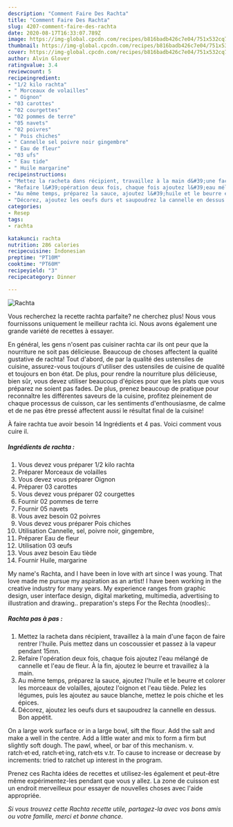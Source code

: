 ```yaml
---
description: "Comment Faire Des Rachta"
title: "Comment Faire Des Rachta"
slug: 4207-comment-faire-des-rachta
date: 2020-08-17T16:33:07.789Z
image: https://img-global.cpcdn.com/recipes/b816badb426c7e04/751x532cq70/rachta-photo-principale-de-la-recette.jpg
thumbnail: https://img-global.cpcdn.com/recipes/b816badb426c7e04/751x532cq70/rachta-photo-principale-de-la-recette.jpg
cover: https://img-global.cpcdn.com/recipes/b816badb426c7e04/751x532cq70/rachta-photo-principale-de-la-recette.jpg
author: Alvin Glover
ratingvalue: 3.4
reviewcount: 5
recipeingredient:
- "1/2 kilo rachta"
- " Morceaux de volailles"
- " Oignon"
- "03 carottes"
- "02 courgettes"
- "02 pommes de terre"
- "05 navets"
- "02 poivres"
- " Pois chiches"
- " Cannelle sel poivre noir gingembre"
- " Eau de fleur"
- "03 ufs"
- " Eau tide"
- " Huile margarine"
recipeinstructions:
- "Mettez la racheta dans récipient, travaillez à la main d&#39;une façon de faire rentrer l&#39;huile. Puis mettez dans un coscoussier et passez à la vapeur pendant 15mn."
- "Refaire l&#39;opération deux fois, chaque fois ajoutez l&#39;eau mélangé de cannelle et l&#39;eau de fleur. À la fin, ajoutez le beurre et travaillez à la main."
- "Au même temps, préparez la sauce, ajoutez l&#39;huile et le beurre et colorer les morceaux de volailles, ajoutez l&#39;oignon et l&#39;eau tiède. Pelez les légumes, puis les ajoutez au sauce blanche, mettez le pois chiche et les épices."
- "Décorez, ajoutez les oeufs durs et saupoudrez la cannelle en dessus. Bon appétit."
categories:
- Resep
tags:
- rachta

katakunci: rachta 
nutrition: 286 calories
recipecuisine: Indonesian
preptime: "PT10M"
cooktime: "PT60M"
recipeyield: "3"
recipecategory: Dinner

---
```



![Rachta](https://img-global.cpcdn.com/recipes/b816badb426c7e04/751x532cq70/rachta-photo-principale-de-la-recette.jpg)

Vous recherchez la recette rachta parfaite? ne cherchez plus! Nous vous fournissons uniquement le meilleur rachta ici. Nous avons également une grande variété de recettes à essayer.

En général, les gens n'osent pas cuisiner rachta car ils ont peur que la nourriture ne soit pas délicieuse. Beaucoup de choses affectent la qualité gustative de rachta! Tout d'abord, de par la qualité des ustensiles de cuisine, assurez-vous toujours d'utiliser des ustensiles de cuisine de qualité et toujours en bon état. De plus, pour rendre la nourriture plus délicieuse, bien sûr, vous devez utiliser beaucoup d'épices pour que les plats que vous préparez ne soient pas fades. De plus, prenez beaucoup de pratique pour reconnaître les différentes saveurs de la cuisine, profitez pleinement de chaque processus de cuisson, car les sentiments d'enthousiasme, de calme et de ne pas être pressé affectent aussi le résultat final de la cuisine!

<!--inarticleads1-->

À faire rachta tue avoir besoin 14 Ingrédients et 4 pas. Voici comment vous cuire il.

##### Ingrédients de rachta :

1. Vous devez vous préparer 1/2 kilo rachta
1. Préparer  Morceaux de volailles
1. Vous devez vous préparer  Oignon
1. Préparer 03 carottes
1. Vous devez vous préparer 02 courgettes
1. Fournir 02 pommes de terre
1. Fournir 05 navets
1. Vous avez besoin 02 poivres
1. Vous devez vous préparer  Pois chiches
1. Utilisation  Cannelle, sel, poivre noir, gingembre,
1. Préparer  Eau de fleur
1. Utilisation 03 œufs
1. Vous avez besoin  Eau tiède
1. Fournir  Huile, margarine


My name&#39;s Rachta, and I have been in love with art since I was young. That love made me pursue my aspiration as an artist! I have been working in the creative industry for many years. My experience ranges from graphic design, user interface design, digital marketing, multimedia, advertising to illustration and drawing.. preparation&#39;s steps For the Rechta (noodles):. 

<!--inarticleads2-->

##### Rachta pas à pas :

1. Mettez la racheta dans récipient, travaillez à la main d&#39;une façon de faire rentrer l&#39;huile. Puis mettez dans un coscoussier et passez à la vapeur pendant 15mn.
1. Refaire l&#39;opération deux fois, chaque fois ajoutez l&#39;eau mélangé de cannelle et l&#39;eau de fleur. À la fin, ajoutez le beurre et travaillez à la main.
1. Au même temps, préparez la sauce, ajoutez l&#39;huile et le beurre et colorer les morceaux de volailles, ajoutez l&#39;oignon et l&#39;eau tiède. Pelez les légumes, puis les ajoutez au sauce blanche, mettez le pois chiche et les épices.
1. Décorez, ajoutez les oeufs durs et saupoudrez la cannelle en dessus. Bon appétit.


On a large work surface or in a large bowl, sift the flour. Add the salt and make a well in the centre. Add a little water and mix to form a firm but slightly soft dough. The pawl, wheel, or bar of this mechanism. v. ratch·et·ed, ratch·et·ing, ratch·ets v.tr. To cause to increase or decrease by increments: tried to ratchet up interest in the program. 

<!--inarticleads1-->

<p>
Prenez ces Rachta idées de recettes et utilisez-les également et peut-être même expérimentez-les pendant que vous y allez. La zone de cuisson est un endroit merveilleux pour essayer de nouvelles choses avec l'aide appropriée.
</p>

<p>
<i>Si vous trouvez cette Rachta recette utile, partagez-la avec vos bons amis ou votre famille, merci et bonne chance.</i>
</p>
